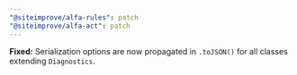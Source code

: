 ```yaml
---
"@siteimprove/alfa-rules": patch
"@siteimprove/alfa-act": patch
---
```


**Fixed:** Serialization options are now propagated in `.toJSON()` for all classes extending `Diagnostics`.
